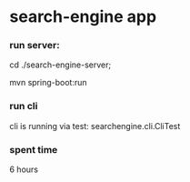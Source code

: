# search-engine app


### run server:
cd ./search-engine-server;

mvn spring-boot:run


### run cli
cli is running via test: searchengine.cli.CliTest


### spent time 
6 hours